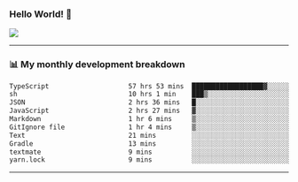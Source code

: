 ### Hello World! 👋

<a>
  <img align="center" src="https://github-readme-stats.vercel.app/api?username=megatunger&count_private=true&include_all_commits=true&bg_color=30,56CCF2,2F80ED&title_color=fff&text_color=fff" />
</a>

------
### 📊 My monthly development breakdown

<!--START_SECTION:waka-->

```txt
TypeScript                    57 hrs 53 mins  ██████████████████▓░░░░░░   74.80 %
sh                            10 hrs 1 min    ███▒░░░░░░░░░░░░░░░░░░░░░   12.94 %
JSON                          2 hrs 36 mins   █░░░░░░░░░░░░░░░░░░░░░░░░   03.37 %
JavaScript                    2 hrs 27 mins   ▓░░░░░░░░░░░░░░░░░░░░░░░░   03.17 %
Markdown                      1 hr 6 mins     ▒░░░░░░░░░░░░░░░░░░░░░░░░   01.43 %
GitIgnore file                1 hr 4 mins     ▒░░░░░░░░░░░░░░░░░░░░░░░░   01.39 %
Text                          21 mins         ░░░░░░░░░░░░░░░░░░░░░░░░░   00.46 %
Gradle                        13 mins         ░░░░░░░░░░░░░░░░░░░░░░░░░   00.29 %
textmate                      9 mins          ░░░░░░░░░░░░░░░░░░░░░░░░░   00.21 %
yarn.lock                     9 mins          ░░░░░░░░░░░░░░░░░░░░░░░░░   00.21 %
```

<!--END_SECTION:waka-->

------

